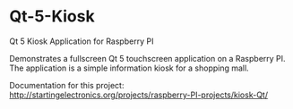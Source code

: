 # Qt-5-Kiosk
Qt 5 Kiosk Application for Raspberry PI

Demonstrates a fullscreen Qt 5 touchscreen application on a Raspberry PI. The application is a simple information kiosk for a shopping mall.

Documentation for this project: http://startingelectronics.org/projects/raspberry-PI-projects/kiosk-Qt/

